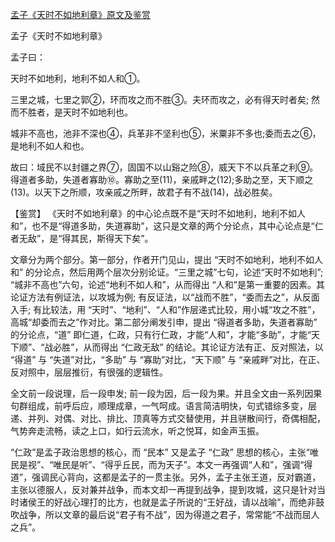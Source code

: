 [孟子《天时不如地利章》原文及鉴赏](https://www.vrrw.net/wx/10066.html)

孟子《天时不如地利章》

孟子曰：

天时不如地利，地利不如人和①。

三里之城，七里之郭②，环而攻之而不胜③。夫环而攻之，必有得天时者矣; 然而不胜者，是天时不如地利也。

城非不高也，池非不深也④，兵革非不坚利也⑤，米粟非不多也;委而去之⑥，是地利不如人和也。

故曰：域民不以封疆之界⑦，固国不以山谿之险⑧，威天下不以兵革之利⑨。得道者多助，失道者寡助⑩。寡助之至(11)，亲戚畔之(12);多助之至，天下顺之(13)。以天下之所顺，攻亲戚之所畔，故君子有不战(14)，战必胜矣。



【鉴赏】 《天时不如地利章》的中心论点既不是“天时不如地利，地利不如人和”，也不是“得道多助，失道寡助”，这只是文章的两个分论点，其中心论点是“仁者无敌”，是“得其民，斯得天下矣”。

文章分为两个部分。第一部分，作者开门见山，提出 “天时不如地利，地利不如人和” 的分论点，然后用两个层次分别论证。“三里之城”七句，论述“天时不如地利”; “城非不高也”六句，论述“地利不如人和”，从而得出 “人和”是第一重要的因素。其论证方法有例证法，以攻城为例; 有反证法，以“战而不胜”，“委而去之”，从反面入手; 有比较法，用 “天时”、“地利”、“人和”作层递式比较，用小城“攻之不胜”，高城“却委而去之”作对比。第二部分阐发引申，提出 “得道者多助，失道者寡助” 的分论点，“道” 即仁道，仁政，只有行仁政，才能“人和”，才能“多助”，才能“天下顺”、“战必胜”，从而得出 “仁政无敌” 的结论。其论证方法有正、反对照法，以 “得道” 与 “失道”对比，“多助” 与 “寡助”对比，“天下顺” 与 “亲戚畔”对比，在正、反对照中，层层推衍，有很强的逻辑性。

全文前一段说理，后一段申发; 前一段为因，后一段为果。并且全文由一系列因果句群组成，前呼后应，顺理成章，一气呵成。语言简洁明快，句式错综多变，层递、并列、对偶、对比、排比、顶真等方式交替使用，并且骈散间行，奇偶相配，气势奔走流畅，读之上口，如行云流水，听之悦耳，如金声玉振。

“仁政”是孟子政治思想的核心，而 “民本” 又是孟子 “仁政” 思想的核心，主张“唯民是视”、“唯民是听”、“得乎丘民，而为天子”。本文一再强调“人和”，强调“得道”，强调民心背向，这都是孟子的一贯主张。另外，孟子主张王道，反对霸道，主张以德服人，反对兼并战争，而本文却一再提到战争，提到攻城，这只是针对当时诸侯王的好战心理打的比方，也就是孟子所说的“王好战，请以战喻”，而绝非鼓吹战争，所以文章的最后说“君子有不战”，因为得道之君子，常常能“不战而屈人之兵”。

